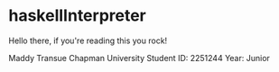 # haskellInterpreter

Hello there, if you're reading this you rock!

Maddy Transue
Chapman University
Student ID: 2251244
Year: Junior 

